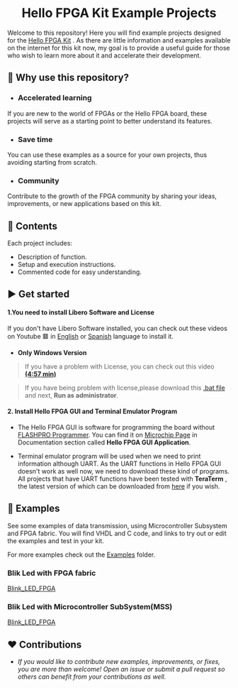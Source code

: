 <h1 align="center">
   Hello FPGA Kit Example Projects
  </h1>
  
Welcome to this repository! Here you will find example projects designed for the [Hello FPGA Kit](https://www.microchip.com/en-us/development-tool/m2s-hello-fpga-kit) . As there are little information and examples available on the internet for this kit now, my goal is to provide a useful guide for those who wish to learn more about it and accelerate their development.

## :ledger: Why use this repository?
- ###  Accelerated learning
If you are new to the world of FPGAs or the Hello FPGA board, these projects will serve as a starting point to better understand its features.

- ### Save time 
You can use these examples as a source for your own projects, thus avoiding starting from scratch.

- ### Community
Contribute to the growth of the FPGA community by sharing your ideas, improvements, or new applications based on this kit.

## :star2: Contents
Each project includes:

- Description of function.
- Setup and execution instructions.
- Commented code for easy understanding.


## :arrow_forward: Get started

#### 1.You need to install Libero Software and License
If you don't have Libero Software installed, you can check out these videos on Youtube 🟥 in [English](https://www.youtube.com/watch?v=AGqLeYmdNJk) or [Spanish](https://youtu.be/EY03gG8uqQw?si=l7iTwqHwFdsWK8VH) language to install it. 
- **Only Windows Version**
> If you have a problem with License, you can check out this video [**(4:57 min)**](https://www.youtube.com/watch?v=AGqLeYmdNJk)

> If you have being problem with license,please download this [.bat file](https://github.com/PatrickSemp/Hello_FPGA_Projects/blob/e808f3c68a8018fb201765d292e3b27a38462443/Re_Install_License.bat) and next, **Run as administrator**. 

#### 2. Install Hello FPGA GUI and Terminal Emulator Program
- The Hello FPGA GUI is software for programming the board without [FLASHPRO Programmer](https://www.microchip.com/en-us/development-tool/FLASHPRO5). You can find it on [Microchip Page](https://ww1.microchip.com/downloads/aemDocuments/documents/FPGA/SOCDesignFiles/Hello_FPGA_GUI_Application.zip) in Documentation section called **Hello FPGA GUI Application**. 

- Terminal emulator program will be used when we need to print information although UART. As the UART functions in Hello FPGA GUI doesn't work as well now, we need to download these kind of programs. All projects that have UART functions have been tested with **TeraTerm** , the latest version of which can be downloaded from [here](https://github.com/TeraTermProject/teraterm/releases/download/v5.3/teraterm-5.3.exe) if you wish.

## :robot: Examples

See some examples of data transmission, using Microcontroller Subsystem and FPGA fabric. You will find VHDL and C code, and links to try out or edit the examples and test in your kit.

For more examples check out the [Examples](https://github.com/PatrickSemp/Hello_FPGA_Projects/tree/main/Examples) folder.

### Blik Led with FPGA fabric

[Blink_LED_FPGA](https://github.com/lvgl/lvgl/tree/master/examples)

### Blik Led with Microcontroller SubSystem(MSS)

[Blink_LED_FPGA](https://github.com/lvgl/lvgl/tree/master/examples)

## :heart: Contributions

- *If you would like to contribute new examples, improvements, or fixes, you are more than welcome! Open an issue or submit a pull request so others can benefit from your contributions as well.*
 
